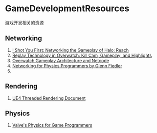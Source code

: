 # GameDevelopmentResources
游戏开发相关的资源
## Networking
1. [I Shot You First: Networking the Gameplay of Halo: Reach](https://www.youtube.com/watch?v=h47zZrqjgLc)
2. [Replay Technology in Overwatch: Kill Cam, Gameplay, and Highlights](https://www.youtube.com/watch?v=W4oZq4tn57w)
3. [Overwatch Gameplay Architecture and Netcode](https://www.youtube.com/watch?v=W3aieHjyNvw)
4. [Networking for Physics Programmers by Glenn Fiedler](https://www.youtube.com/watch?v=Z9X4lysFr64)
5. 

## Rendering
1. [UE4 Threaded Rendering Document](https://docs.unrealengine.com/en-US/Programming/Rendering/ThreadedRendering/index.html)

## Physics
1. [Valve's Physics for Game Programmers](https://www.youtube.com/watch?v=1RphLzpQiJY)
